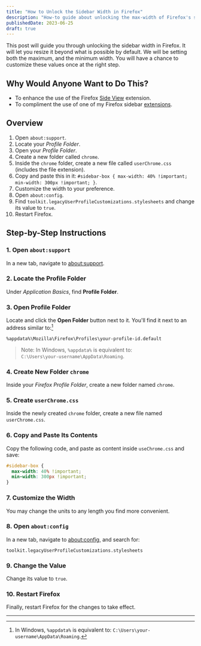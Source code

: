 ```yaml
---
title: "How to Unlock the Sidebar Width in Firefox"
description: "How-to guide about unlocking the max-width of Firefox's sidebar. Doing so net's you a better experience when using extensions within the sidebar."
publishedDate: 2023-06-25
draft: true
---
```


<!-- <div>
<img src="https://bear-images.sfo2.cdn.digitaloceanspaces.com/database-1718597465-0.jpg" alt="ssd drive" id="post-image" style="border:none;" />
<p id="image-alt-text">Photo by <a href="https://unsplash.com/@rubaitulazad?utm_content=creditCopyText&utm_medium=referral&utm_source=unsplash">Rubaitul Azad</a> on <a href="https://unsplash.com/photos/logo-4xmVvHRioKg?utm_content=creditCopyText&utm_medium=referral&utm_source=unsplash">Unsplash</a></p>
</div> -->

This post will guide you through unlocking the sidebar width in Firefox. It will let you resize it beyond what is possible by default. We will be setting both the maximum, and the minimum width. You will have a chance to customize these values once at the right step.

## Why Would Anyone Want to Do This?

- To enhance the use of the Firefox [Side View](https://addons.mozilla.org/en-US/firefox/addon/side-view/) extension.
- To compliment the use of one of my Firefox sidebar [extensions](https://addons.mozilla.org/en-US/firefox/user/17772574/).

## Overview

1. Open `about:support`.
2. Locate your _Profile Folder_.
3. Open your _Profile Folder_.
4. Create a new folder called `chrome`.
5. Inside the `chrome` folder, create a new file called `userChrome.css` (includes the file extension).
6. Copy and paste this in it: `#sidebar-box { max-width: 40% !important; min-width: 300px !important; }`.
7. Customize the width to your preference.
8. Open `about:config`.
9. Find `toolkit.legacyUserProfileCustomizations.stylesheets` and change its value to `true`.
10. Restart Firefox.

## Step-by-Step Instructions

### 1. Open `about:support`

In a new tab, navigate to <about:support>.

### 2. Locate the Profile Folder

Under _Application Basics_, find **Profile Folder**.

### 3. Open Profile Folder

Locate and click the **Open Folder** button next to it. You'll find it next to an address similar to:[^1]

```plaintext
%appdata%\Mozilla\Firefox\Profiles\your-profile-id.default
```

> Note: In Windows, `%appdata%` is equivalent to:  
> `C:\Users\your-username\AppData\Roaming`.

### 4. Create New Folder `chrome`

Inside your _Firefox Profile Folder_, create a new folder named `chrome`.

### 5. Create `userChrome.css`

Inside the newly created `chrome` folder, create a new file named `userChrome.css`.

### 6. Copy and Paste Its Contents

Copy the following code, and paste as content inside `useChrome.css` and save:

```css
#sidebar-box {
  max-width: 40% !important;
  min-width: 300px !important;
}
```

### 7. Customize the Width

You may change the units to any length you find more convenient.

### 8. Open `about:config`

In a new tab, navigate to [about:config](about:config), and search for:

```
toolkit.legacyUserProfileCustomizations.stylesheets
```

### 9. Change the Value

Change its value to `true`.

### 10. Restart Firefox

Finally, restart Firefox for the changes to take effect.

---
[^1]: In Windows, `%appdata%` is equivalent to: `C:\Users\your-username\AppData\Roaming`.
